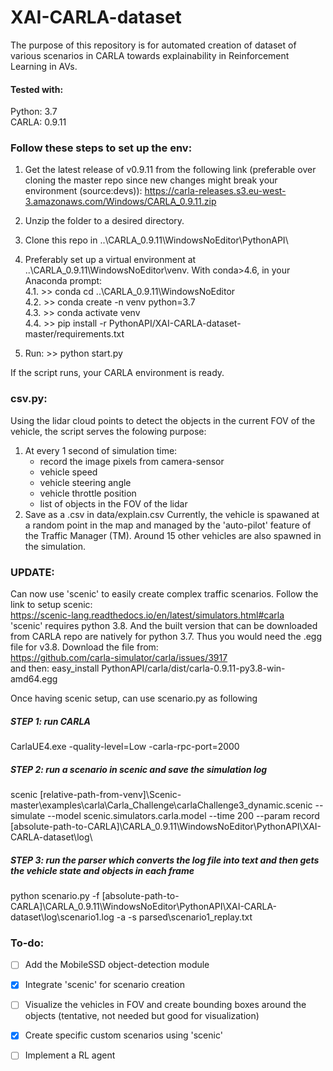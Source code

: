 # XAI-CARLA-dataset
The purpose of this repository is for automated creation of dataset of various scenarios in CARLA towards explainability in Reinforcement Learning in AVs.

#### Tested with:<br>
Python: 3.7<br>
CARLA: 0.9.11

### Follow these steps to set up the env:
1. Get the latest release of v0.9.11 from the following link (preferable over cloning the master repo since new changes might break your environment (source:devs)): 
https://carla-releases.s3.eu-west-3.amazonaws.com/Windows/CARLA_0.9.11.zip

2. Unzip the folder to a desired directory.

3. Clone this repo in ..\CARLA_0.9.11\WindowsNoEditor\PythonAPI\

4. Preferably set up a virtual environment at ..\CARLA_0.9.11\WindowsNoEditor\venv. With conda>4.6, in your Anaconda prompt:<br>
   4.1. >> conda cd ..\CARLA_0.9.11\WindowsNoEditor\
   4.2. >> conda create -n venv python=3.7<br>
   4.3. >> conda activate venv<br>
   4.4. >> pip install -r PythonAPI/XAI-CARLA-dataset-master/requirements.txt<br>
 
5. Run: >> python start.py

If the script runs, your CARLA environment is ready. 

### csv.py:
Using the lidar cloud points to detect the objects in the current FOV of the vehicle, the script serves the folowing purpose:
   1. At every 1 second of simulation time:
         - record the image pixels from camera-sensor
         - vehicle speed
         - vehicle steering angle
         - vehicle throttle position
         - list of objects in the FOV of the lidar
   2. Save as a .csv in data/explain.csv
Currently, the vehicle is spawaned at a random point in the map and managed by the 'auto-pilot' feature of the Traffic Manager (TM). Around 15 other vehicles are also spawned in 
the simulation.

### UPDATE:
Can now use 'scenic' to easily create complex traffic scenarios. Follow the link to setup scenic:<br>
https://scenic-lang.readthedocs.io/en/latest/simulators.html#carla
<br>
'scenic' requires python 3.8. And the built version that can be downloaded from CARLA repo are natively for python 3.7. Thus you would need the .egg file for v3.8. Download the file from:<br>
https://github.com/carla-simulator/carla/issues/3917
<br>
and then: easy_install PythonAPI/carla/dist/carla-0.9.11-py3.8-win-amd64.egg
<br>

Once having scenic setup, can use scenario.py as following
##### STEP 1: run CARLA
CarlaUE4.exe -quality-level=Low -carla-rpc-port=2000

##### STEP 2: run a scenario in scenic and save the simulation log
scenic [relative-path-from-venv]\Scenic-master\examples\carla\Carla_Challenge\carlaChallenge3_dynamic.scenic --simulate --model scenic.simulators.carla.model --time 200 --param record [absolute-path-to-CARLA]\CARLA_0.9.11\WindowsNoEditor\PythonAPI\XAI-CARLA-dataset\log\

##### STEP 3: run the parser which converts the log file into text and then gets the vehicle state and objects in each frame
python scenario.py -f [absolute-path-to-CARLA]\CARLA_0.9.11\WindowsNoEditor\PythonAPI\XAI-CARLA-dataset\log\scenario1.log -a -s parsed\scenario1_replay.txt

### To-do:
- [ ] Add the MobileSSD object-detection module
- [X] Integrate 'scenic' for scenario creation
- [ ] Visualize the vehicles in FOV and create bounding boxes around the objects (tentative, not needed but good for visualization)
- [X] Create specific custom scenarios using 'scenic'
- [ ] Implement a RL agent

